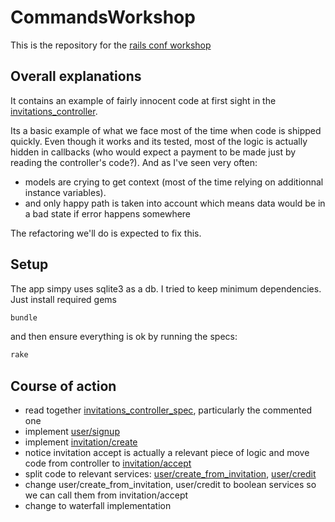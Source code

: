 # CommandsWorkshop
This is the repository for the [rails conf workshop](http://railsconf.com/program/workshops#session-115)

## Overall explanations
It contains an example of fairly innocent code at first sight in the [invitations_controller](https://github.com/apneadiving/rails-conf-workshop/blob/master/app/controllers/invitations_controller.rb).

Its a basic example of what we face most of the time when code is shipped quickly.
Even though it works and its tested, most of the logic is actually hidden in callbacks (who would expect a payment to be made just by reading the controller's code?).
And as I've seen very often:
- models are crying to get context (most of the time relying on additionnal instance variables).
- and only happy path is taken into account which means data would be in a bad state if error happens somewhere

The refactoring we'll do is expected to fix this.

## Setup
The app simpy uses sqlite3 as a db. I tried to keep minimum dependencies.
Just install required gems
```bash
bundle
```

and then ensure everything is ok by running the specs:
```bash
rake
```

## Course of action
- read together [invitations_controller_spec](https://github.com/apneadiving/rails-conf-workshop/blob/master/spec/controllers/invitations_controller_spec.rb), particularly the commented one
- implement [user/signup](https://github.com/apneadiving/rails-conf-workshop/blob/master/app/services/services/user/signup.rb)
- implement [invitation/create](https://github.com/apneadiving/rails-conf-workshop/blob/master/app/services/services/invitation/create.rb)
- notice invitation accept is actually a relevant piece of logic and move code from controller to [invitation/accept](https://github.com/apneadiving/rails-conf-workshop/blob/master/app/services/services/invitation/accept.rb)
- split code to relevant services: [user/create_from_invitation](https://github.com/apneadiving/rails-conf-workshop/blob/master/app/services/services/user/create_from_invitation.rb), [user/credit](https://github.com/apneadiving/rails-conf-workshop/blob/master/app/services/services/user/credit.rb)
- change user/create_from_invitation, user/credit to boolean services so we can call them from invitation/accept
- change to waterfall implementation
